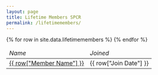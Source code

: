 ```yaml
---
layout: page
title: Lifetime Members SPCR
permalink: /lifetimemembers/
---
```


<table class="display">
  <thead>
  <tr><td><em>Name</em></td>
      <td><em>Joined</em></td>
  </tr>
  </thead>
  {% for row in site.data.lifetimemembers %}

  <!-- Member Name,Link,Join Date -->
  <tr>
    <td> <a href="{{ row["Link"] }}" alt="Link to members website">{{ row["Member Name"] }}</a></td>
    <td> {{ row["Join Date"] }}</td>
   </tr>
  {% endfor %}
</table>
